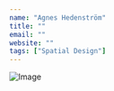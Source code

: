 ```yaml
---
name: "Agnes Hedenström"
title: ""
email: ""
website: ""
tags: ["Spatial Design"]
---
```


![Image](../../images/agnes_hedenstrom/ma_sd_agnes_hedenstrom_01.jpg)
